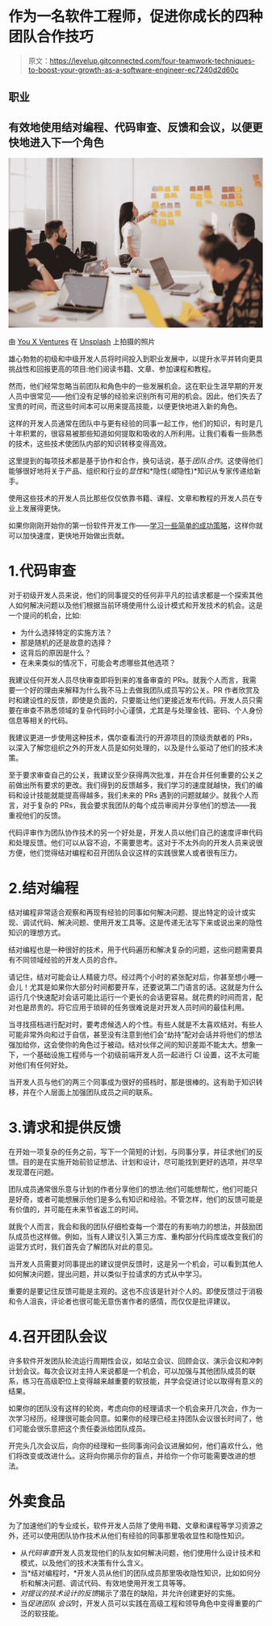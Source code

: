 # 作为一名软件工程师，促进你成长的四种团队合作技巧

> 原文：<https://levelup.gitconnected.com/four-teamwork-techniques-to-boost-your-growth-as-a-software-engineer-ec7240d2d60c>

## 职业

## 有效地使用结对编程、代码审查、反馈和会议，以便更快地进入下一个角色

![](img/46b06f957cede6e1b184dca8c5a450d1.png)

由 [You X Ventures](https://unsplash.com/@youxventures?utm_source=medium&utm_medium=referral) 在 [Unsplash](https://unsplash.com?utm_source=medium&utm_medium=referral) 上拍摄的照片

雄心勃勃的初级和中级开发人员将时间投入到职业发展中，以提升水平并转向更具挑战性和回报更高的项目:他们阅读书籍、文章、参加课程和教程。

然而，他们经常忽略当前团队和角色中的一些发展机会。这在职业生涯早期的开发人员中很常见——他们没有足够的经验来识别所有可用的机会。因此，他们失去了宝贵的时间，而这些时间本可以用来提高技能，以便更快地进入新的角色。

这样的开发人员通常在团队中与更有经验的同事一起工作，他们的知识，有时是几十年积累的，很容易被那些知道如何提取和吸收的人所利用。让我们看看一些熟悉的技术，这些技术使团队内部的知识转移变得高效。

这里提到的每项技术都是基于协作和合作，换句话说，基于*团队合作*。这使得他们能够很好地将关于产品、组织和行业的*显性*和*隐性(*或*隐性)*知识从专家传递给新手。

使用这些技术的开发人员比那些仅仅依靠书籍、课程、文章和教程的开发人员在专业上发展得更快。

如果你刚刚开始你的第一份软件开发工作——[学习一些简单的成功策略](/how-to-succeed-at-your-first-software-developer-job-ba9e32b16984)，这样你就可以加快速度，更快地开始做出贡献。

# 1.代码审查

对于初级开发人员来说，他们的同事提交的任何非平凡的拉请求都是一个探索其他人如何解决问题以及他们根据当前环境使用什么设计模式和开发技术的机会。这是一个提问的机会，比如:

*   为什么选择特定的实施方法？
*   那是随机的还是故意的选择？
*   这背后的原因是什么？
*   在未来类似的情况下，可能会考虑哪些其他选项？

我建议任何开发人员尽快审查即将到来的准备审查的 PRs。就我个人而言，我需要一个好的理由来解释为什么我不马上去做我团队成员写的公关。PR 作者欣赏及时和建设性的反馈，即使是负面的，只要能让他们更接近发布代码。开发人员只需要在审查不熟悉领域的复杂代码时小心谨慎，尤其是与处理金钱、密码、个人身份信息等相关的代码。

我建议更进一步使用这种技术，偶尔查看流行的开源项目的顶级贡献者的 PRs，以深入了解您组织之外的开发人员是如何处理的，以及是什么驱动了他们的技术决策。

至于要求审查自己的公关，我建议至少获得两次批准，并在合并任何重要的公关之前做出所有要求的更改。我们得到的反馈越多，我们学习的速度就越快，我们的编码和设计技能就能提高得越多，我们未来的 PRs 遇到的问题就越少。就我个人而言，对于复杂的 PRs，我会要求我团队的每个成员审阅并分享他们的想法——我重视他们的反馈。

代码评审作为团队协作技术的另一个好处是，开发人员以他们自己的速度评审代码和处理反馈。他们可以从容不迫，不需要思考。这对于不太外向的开发人员来说很方便，他们觉得结对编程和召开团队会议这样的实践很累人或者很有压力。

# 2.结对编程

结对编程非常适合观察和再现有经验的同事如何解决问题、提出特定的设计或实现、调试代码、解决问题、使用开发工具等。这是传递无法写下来或说出来的隐性知识的理想方式。

结对编程也是一种很好的技术，用于代码遍历和解决复杂的问题，这些问题需要具有不同领域经验的开发人员的合作。

请记住，结对可能会让人精疲力尽。经过两个小时的紧张配对后，你甚至想小睡一会儿！尤其是如果你大部分时间都要开车，还要说第二门语言的话。这就是为什么运行几个快速配对会话可能比运行一个更长的会话更容易。就花费的时间而言，配对也是昂贵的。将它应用于琐碎的任务很难说是对开发人员时间的最佳利用。

当寻找搭档进行配对时，要考虑候选人的个性。有些人就是不太喜欢结对。有些人可能非常外向和过于自信，甚至没有注意到他们会“劫持”配对会话并将他们的想法强加给你，这会使你的角色过于被动。结对伙伴之间的知识差距不能太大。想象一下，一个基础设施工程师与一个初级前端开发人员一起进行 CI 设置，这不太可能对他们有任何好处。

当开发人员与他们的两三个同事成为很好的搭档时，那是很棒的。这有助于知识转移，并在个人层面上加强团队成员之间的联系。

# 3.请求和提供反馈

在开始一项复杂的任务之前，写下一个简短的计划，与同事分享，并征求他们的反馈。目的是在实施开始前验证想法、计划和设计，尽可能找到更好的选项，并尽早发现潜在问题。

团队成员通常很乐意与计划的作者分享他们的想法:他们可能想帮忙，他们可能只是好奇，或者可能想展示他们是多么有知识和经验。不管怎样，他们的反馈可能是有价值的，并可能在未来节省返工的时间。

就我个人而言，我会和我的团队仔细检查每一个潜在的有影响力的想法，并鼓励团队成员也这样做。例如，当有人建议引入第三方库、重构部分代码库或改变我们的运营方式时，我们首先会了解团队对此的意见。

当开发人员需要对同事提出的建议提供反馈时，这是另一个机会，可以看到其他人如何解决问题，提出问题，并以类似于拉请求的方式从中学习。

重要的是要记住反馈可能是主观的。这也不应该是针对个人的。即使反馈过于消极和令人沮丧，评论者也很可能无意伤害作者的感情，而仅仅是批评建议。

# 4.召开团队会议

许多软件开发团队轮流运行周期性会议，如站立会议、回顾会议、演示会议和冲刺计划会议。每次会议对主持人来说都是一个机会，可以加强与其他团队成员的联系，练习在高级职位上变得越来越重要的软技能，并学会促进讨论以取得有意义的结果。

如果你的团队没有这样的轮岗，考虑向你的经理请求一个机会来开几次会，作为一次学习经历。经理很可能会同意。如果你的经理已经主持团队会议很长时间了，他们可能会很乐意把这个责任委派给团队成员。

开完头几次会议后，向你的经理和一些同事询问会议进展如何，他们喜欢什么，他们将改变或改进什么。这将向你揭示你的盲点，并给你一个你可能需要改进的想法。

# 外卖食品

为了加速他们的专业成长，软件开发人员除了使用书籍、文章和课程等学习资源之外，还可以使用团队协作技术从他们有经验的同事那里吸收显性和隐性知识。

*   从*代码审查*开发人员发现他们的队友如何解决问题，他们使用什么设计技术和模式，以及他们的技术决策有什么含义。
*   当*结对编程时，*开发人员从他们的团队成员那里吸收隐性知识，比如如何分析和解决问题、调试代码、有效地使用开发工具等等。
*   *对提议的技术设计的反馈*揭示了潜在的缺陷，并允许创建更好的实施。
*   当*促进团队* *会议*时，开发人员可以实践在高级工程和领导角色中变得重要的广泛的软技能。